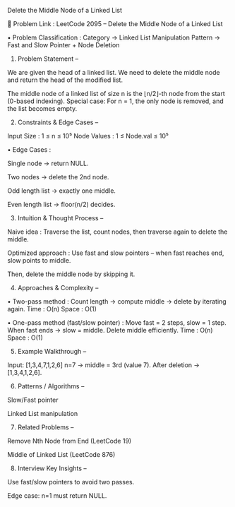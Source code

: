 Delete the Middle Node of a Linked List

🔗 Problem Link : LeetCode 2095 – Delete the Middle Node of a Linked List

• Problem Classification :
Category → Linked List Manipulation
Pattern → Fast and Slow Pointer + Node Deletion

1. Problem Statement –

We are given the head of a linked list. We need to delete the middle node and return the head of the modified list.

The middle node of a linked list of size n is the ⌊n/2⌋-th node from the start (0-based indexing).
Special case: For n = 1, the only node is removed, and the list becomes empty.

2. Constraints & Edge Cases –

Input Size : 1 ≤ n ≤ 10⁵
Node Values : 1 ≤ Node.val ≤ 10⁵

• Edge Cases :

Single node → return NULL.

Two nodes → delete the 2nd node.

Odd length list → exactly one middle.

Even length list → floor(n/2) decides.

3. Intuition & Thought Process –

Naive idea : Traverse the list, count nodes, then traverse again to delete the middle.

Optimized approach : Use fast and slow pointers – when fast reaches end, slow points to middle.

Then, delete the middle node by skipping it.

4. Approaches & Complexity –

• Two-pass method :
Count length → compute middle → delete by iterating again.
Time : O(n)
Space : O(1)

• One-pass method (fast/slow pointer) :
Move fast = 2 steps, slow = 1 step.
When fast ends → slow = middle.
Delete middle efficiently.
Time : O(n)
Space : O(1)

5. Example Walkthrough –

Input: [1,3,4,7,1,2,6]
n=7 → middle = 3rd (value 7).
After deletion → [1,3,4,1,2,6].

6. Patterns / Algorithms –

Slow/Fast pointer

Linked List manipulation

7. Related Problems –

Remove Nth Node from End (LeetCode 19)

Middle of Linked List (LeetCode 876)

8. Interview Key Insights –

Use fast/slow pointers to avoid two passes.

Edge case: n=1 must return NULL.